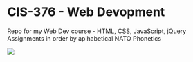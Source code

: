 # CIS-376 - Web Devopment
Repo for my Web Dev course - HTML, CSS, JavaScript, jQuery  
Assignments in order by aplhabetical NATO Phonetics

![](https://media.giphy.com/media/qgQUggAC3Pfv687qPC/giphy.gif)

